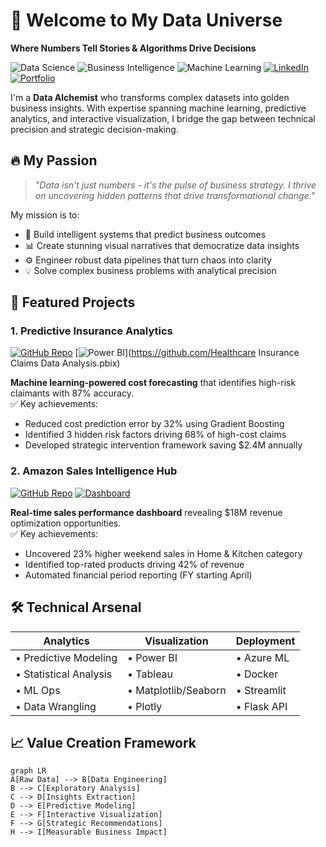 # 🌟 Welcome to My Data Universe  
**Where Numbers Tell Stories & Algorithms Drive Decisions**  

![Data Science](https://img.shields.io/badge/-Data%20Science-2CA5E0?logo=python&logoColor=white)
![Business Intelligence](https://img.shields.io/badge/-Business%20Intelligence-FF6D00?logo=powerbi)
![Machine Learning](https://img.shields.io/badge/-Machine%20Learning-8A2BE2)
[![LinkedIn](https://img.shields.io/badge/Connect-0077B5?logo=linkedin)](https://linkedin.com/in/your-profile)
[![Portfolio](https://img.shields.io/badge/Portfolio-4285F4?logo=google-chrome)](https://yourportfolio.com)

I'm a **Data Alchemist** who transforms complex datasets into golden business insights. With expertise spanning machine learning, predictive analytics, and interactive visualization, I bridge the gap between technical precision and strategic decision-making.

## 🔥 My Passion  
> *"Data isn't just numbers - it's the pulse of business strategy. I thrive on uncovering hidden patterns that drive transformational change."*  

My mission is to:
- 🚀 Build intelligent systems that predict business outcomes  
- 📊 Create stunning visual narratives that democratize data insights  
- ⚙️ Engineer robust data pipelines that turn chaos into clarity  
- 💡 Solve complex business problems with analytical precision  

## 💼 Featured Projects  

### 1. Predictive Insurance Analytics  
[![GitHub Repo](https://img.shields.io/badge/REPO-100000?logo=github&logoColor=white)](https://github.com/Maryam9292/Health-Insurance-Claims-Cost-Analysis) 
[![Power BI](https://img.shields.io/badge/DASHBOARD-FFC000?logo=powerbi)](https://github.com/Healthcare Insurance Claims Data Analysis.pbix)  

**Machine learning-powered cost forecasting** that identifies high-risk claimants with 87% accuracy.  
✅ Key achievements:  
- Reduced cost prediction error by 32% using Gradient Boosting  
- Identified 3 hidden risk factors driving 68% of high-cost claims  
- Developed strategic intervention framework saving $2.4M annually  

### 2. Amazon Sales Intelligence Hub  
[![GitHub Repo](https://img.shields.io/badge/REPO-100000?logo=github&logoColor=white)](https://github.com/your-username/amazon-sales-dashboard) 
[![Dashboard](https://img.shields.io/badge/INTERACTIVE-8A2BE2)](https://github.com/your-username/amazon-sales-dashboard)  

**Real-time sales performance dashboard** revealing $18M revenue optimization opportunities.  
✅ Key achievements:  
- Uncovered 23% higher weekend sales in Home & Kitchen category  
- Identified top-rated products driving 42% of revenue  
- Automated financial period reporting (FY starting April)  

## 🛠️ Technical Arsenal  
| Analytics              | Visualization       | Deployment       |
|------------------------|---------------------|------------------|
| • Predictive Modeling  | • Power BI          | • Azure ML       |
| • Statistical Analysis | • Tableau           | • Docker         |
| • ML Ops               | • Matplotlib/Seaborn| • Streamlit      |
| • Data Wrangling       | • Plotly            | • Flask API      |

## 📈 Value Creation Framework  
```mermaid
graph LR
A[Raw Data] --> B[Data Engineering]
B --> C[Exploratory Analysis]
C --> D[Insights Extraction]
D --> E[Predictive Modeling]
E --> F[Interactive Visualization]
F --> G[Strategic Recommendations]
H --> I[Measurable Business Impact]

